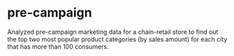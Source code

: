 # pre-campaign
 Analyzed pre-campaign marketing data for a chain-retail store to find out the top two most popular product categories (by sales amount) for each city that has more than 100 consumers.
